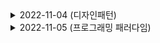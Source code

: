 <details>
  <summary>2022-11-04 (디자인패턴)</summary>
<pre>

# 1. 디자인 패턴
프로그램을 설계할 때 발생했던 문제점들을 객체 간의 상호 관계 등을 이용하여 해결할 수 있도록 하나의
'규약'형태로 만들어 놓은 것을 의미합니다.

## 1-1 싱글톤 패턴(Singleton pattern)
하나의 클래스에 오직 하나의 인스턴스만 가지는 패턴입니다. 보통 데이터베이스 연결 모듈에 많이
사용합니다. 이처럼 동일한 자원이나 데이터를 처리하는 객체가 불필요하게 여러 개 만들어질 필요가
없는 경우에 주로 사용합니다.

![image](https://user-images.githubusercontent.com/105253684/200205493-333887ea-bdc2-453e-a0a5-1a1e65646208.png)

### 1-1-1 싱글톤 패턴의 단점
TDD(Test Driven Development)를 할 때 걸림돌이 됩니다. TDD를 할 때 단위 테스트를 주로 하는데,
단위 테스트는 테스트가 서로 독립적이어야 하며 테스트를 어떤 순서로든 실행할 수 있어야 합니다.

하지만 싱글톤 패턴은 미리 생성된 하나의 인스턴스를 기반으로 구현하는 패턴이므로 각 테스트마다
'독립적인' 인스턴스를 만들기가 어렵습니다.

### 1-1-2 의존성 주입
싱글톤 패턴은 사용하기가 쉽고 굉장히 실용적이지만 모듈 간의 결합을 강하게 만들 수 있다는 단점이
있습니다. 이때 의존성 주입(DI, Dependency InJection)을 통해 모듈간의 결합을 조금 더 느슨하게
만들어 해결할 수 있습니다.

참고로 의존성이란 종속성이라고도 하며 A가 B에 의존성이 있다는 것은 B의 변경 사항에 대해 A또한
변해야 된다는 것을 의미합니다.

## 1-2 팩토리 패턴(Factory pattern)
객체를 사용하는 코드에서 객체 생성 부분을 떼어내 추상화한 패턴이자 상속 관계에 있는 두 클래스에서
상위 클래스가 중요한 뼈대를 결정하고, 하위 클래스에서 객체 생성에 관한 구체적인 내용을 결정하는
패턴입니다.

![image](https://user-images.githubusercontent.com/105253684/200206347-c5d2248f-d3cb-496e-a0e9-836ff747e264.png)

## 1-3 전략 패턴(Strategy pattern)
정책 패턴(policy pattern)이라고도 하며, 객체의 행위를 바꾸고 싶은 경우 '직접' 수정하지 않고 전략
이라고 부르는 '캡슐화한 알고리즘'을 컨텍스트 안에서 바꿔주면서 상효 교체가 가능하게 만드는 패턴
입니다.

![image](https://user-images.githubusercontent.com/105253684/200206363-78d29a6c-7046-41c9-83d7-0ad6c61c4e33.png)

* 컨텍스트 : 프로그래밍에서의 컨텍스트는 상황, 맥락, 문맥을 의미하며 개발자가 어떠한 작업을 완료하는 데 필요한 모든 관련 정보를 말합니다.

## 1-4 옵저버 패턴(Observer pattern)
주체가 어떤 객체(subject)의 상태 변화를 관찰하다가 상태 변화가 있을 때마다 메서드 등을 통해 옵저버
목록에 있는 옵저버들에게 변화를 알려주는 디자인 패턴입니다.

![image](https://user-images.githubusercontent.com/105253684/200206758-8d9f018e-2564-4c48-9cc6-634112d3c685.png)

여기서 주체란 객체의 상태 변화를 보고 있는 관찰자이며, 옵저버들이란 이 객체의 상태 변화에 따라
전달되는 메서드 등을 기반으로 '추가 변화 사항'이 생기는 객체들을 의미합니다.

## 1-5 프록시 패턴(Proxy pattern)
프록시(proxy)란 '대리인'을 말하며 대상 객체에 접근하기 전 그 접근에 대한 흐름을 가로채 대상 객체
앞단의 인터페이스 역할을 하는 디자인 패턴입니다.

![image](https://user-images.githubusercontent.com/105253684/200207304-36dba7bb-9764-4ff2-83c4-320d91e4ada6.png)

이를 통해 객체의 속성, 변환 등을 보완하며 보안, 데이터 검증, 캐싱, 로깅에 사용합니다.

## 1-6 이터레이터 패턴(Iterator pattern)
이터레이터를 사용하여 컬렉션의 요소들에 접근하는 디자인패턴입니다.
이를 통해 순회할 수 있는 여러 가지 자료형의 구조와는 상관없이 이터레이터라는 하나의 인터페이스로
순회가 가능합니다.

![image](https://user-images.githubusercontent.com/105253684/200210802-fd6cb782-0747-45a1-8f00-3682e5c12c26.png)

## 1-7 MVC 패턴(Model-View-Controller)
모델(Model), 뷰(View), 컨트롤러(Controller)로 이루어진 디자인 패턴입니다. 애플리케이션의 구성
요소를 세 가지 역할로 구분하여 개발 프로세스에서 각각의 구성 요소에만 집중해서 개발할 수 있습니다.
재사용성과 확장성이 용이하다는 장점이 있고, 애플리케이션이 복잡해질수록 모델과 뷰의 관계가 복잡해지는
단점이 있습니다.

![image](https://user-images.githubusercontent.com/105253684/200211860-17cdc37c-7900-4927-8e5b-af6f2b1e9560.png)

## 1-7-1 모델(Model)
애플리케이션의 데이터인 데이터베이스, 상수, 변수 등을 뜻합니다.

## 1-7-2 뷰(View)
사용자 인터페이스 요소를 나타냅니다. 즉, 모델을 기반으로 사용자가 볼 수 있는 화면을 뜻합니다.

## 1-7-3 컨트롤러(Controller)
하나 이상의 모델과 하나 이상의 뷰를 잇는 다리 역할을 하며 이벤트 등 메인 로직을 담당합니다.
또한, 모델과 뷰의 생명주기도 관리하며, 모델이나 뷰의 변경 통지를 받으면 이를 해석하여 각각의
구성 요소에 해당 내용에 대해 알려줍니다.

## 1-8 MVP 패턴(Model-View-Presenter)
MVC 패턴으로부터 파생되었으며 MVC에서 C에 해당하는 컨트롤러가 프레젠터(Presenter)로 교체된 패턴입니다.

뷰와 프레젠터는 일대일 관계이기 때문에 MVC패턴보다 더 강한 결합을 지닌 디자인 패턴이라고 볼 수 있습니다.

## 1-9 MVVM 패턴(Model-View-View Model)
MVC의 C에 해당하는 컨트롤러가 뷰모델(View Model)로 바뀐 패턴입니다.

![image](https://user-images.githubusercontent.com/105253684/200212217-0dbd7bde-b057-4d48-b2c7-db02c93cc08f.png)

뷰모델은 뷰를 더 추상화한 계층이며, MVVM 패턴은 MVC 패턴과는 다르게 커맨드와 데이터 바인딩을 가지는
것이 특징입니다. 뷰와 뷰모델 사이의 양방향 데이터 바인딩을 지원하며 UI를 별도의 코드 수정 없이
재사용할 수 있고 단위 테스팅하기 쉽다는 장점이 있습니다.

* 커맨드 : 여러 가지 요소에 대한 처리를 하나의 액션으로 처리할 수 있게 하는 기법
* 데이터 바인딩 : 화면에 보이는 데이터와 웹 브라우저의 메모리 데이터를 일치시키는 기법으로, 뷰모델을 변경하면 뷰가 변경된다.

</pre>
</details>


<details>
  <summary>2022-11-05 (프로그래밍 패러다임)</summary>
<pre>


</pre>
</details>